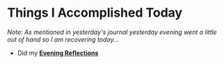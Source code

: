 # Things I Accomplished Today

_Note: As mentioned in yesterday's journal yesterday evening went a little out of hand so I am recovering today..._

- Did my **[Evening Reflections](../../Routines/evening-reflections.md)**
